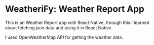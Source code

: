 # WeatheriFy: Weather Report App

This is an Weather Report app with React Native, through this I learned about fetching json data and using it in React Native.

I used OpenWeatherMap API for getting the weather data.


